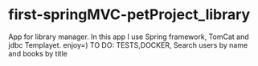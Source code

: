 # first-springMVC-petProject_library
App for library manager.
In this app I use Spring framework, TomCat and jdbc Templayet. enjoy=)
TO DO:
TESTS,DOCKER, Search users by name and books by title
